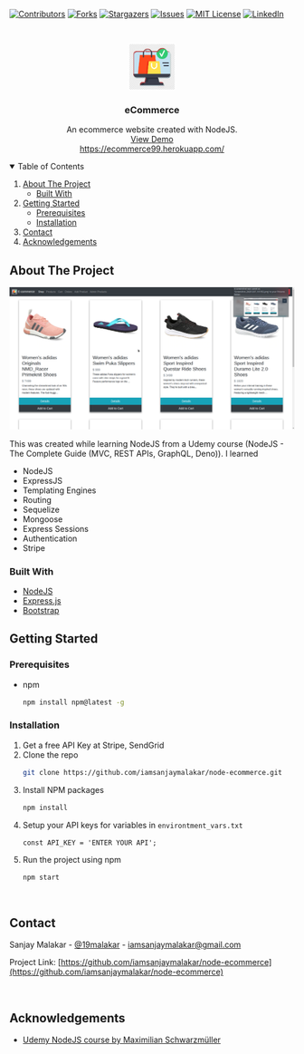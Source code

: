 [![Contributors][contributors-shield]][contributors-url]
[![Forks][forks-shield]][forks-url]
[![Stargazers][stars-shield]][stars-url]
[![Issues][issues-shield]][issues-url]
[![MIT License][license-shield]][license-url]
[![LinkedIn][linkedin-shield]][linkedin-url]



<!-- PROJECT LOGO -->
<br />
<p align="center">
  <a href="https://github.com/iamsanjaymalakar/node-ecommerce/">
    <img src="images/logo.png" alt="Logo" width="80" height="80">
  </a>

  <h3 align="center">eCommerce</h3>

  <p align="center">
    An ecommerce website created with NodeJS.
    <br />
    <a href="https://ecommerce99.herokuapp.com/">View Demo</a>
    <br>
    <a href="https://ecommerce99.herokuapp.com/">https://ecommerce99.herokuapp.com/</a>
  </p>
</p>



<!-- TABLE OF CONTENTS -->
<details open="open">
  <summary>Table of Contents</summary>
  <ol>
    <li>
      <a href="#about-the-project">About The Project</a>
      <ul>
        <li><a href="#built-with">Built With</a></li>
      </ul>
    </li>
    <li>
      <a href="#getting-started">Getting Started</a>
      <ul>
        <li><a href="#prerequisites">Prerequisites</a></li>
        <li><a href="#installation">Installation</a></li>
      </ul>
    </li>
    <li><a href="#contact">Contact</a></li>
    <li><a href="#acknowledgements">Acknowledgements</a></li>
  </ol>
</details>



<!-- ABOUT THE PROJECT -->
## About The Project

[![Product Name Screen Shot][product-screenshot]](https://ecommerce99.herokuapp.com/)

This was created while learning NodeJS from a Udemy course (NodeJS - The Complete Guide (MVC, REST APIs, GraphQL, Deno)). I learned
* NodeJS
* ExpressJS
* Templating Engines
* Routing
* Sequelize
* Mongoose
* Express Sessions
* Authentication
* Stripe

### Built With
* [NodeJS](https://nodejs.org)
* [Express.js](https://expressjs.com/)
* [Bootstrap](https://getbootstrap.com)

## Getting Started


### Prerequisites
* npm
  ```sh
  npm install npm@latest -g
  ```

### Installation

1. Get a free API Key at Stripe, SendGrid
2. Clone the repo
   ```sh
   git clone https://github.com/iamsanjaymalakar/node-ecommerce.git
   ```
3. Install NPM packages
   ```sh
   npm install
   ```
4. Setup your API keys for variables in `environtment_vars.txt`
   ```JS
   const API_KEY = 'ENTER YOUR API';
   ```
5. Run the project using npm
   ```sh
   npm start
   ``` 



<br>



<!-- CONTACT -->
## Contact

Sanjay Malakar - [@19malakar](https://twitter.com/19malakar) - iamsanjaymalakar@gmail.com

Project Link: [https://github.com/iamsanjaymalakar/node-ecommerce](https://github.com/iamsanjaymalakar/node-ecommerce)

<br>

<!-- ACKNOWLEDGEMENTS -->
## Acknowledgements
* [Udemy NodeJS course by Maximilian Schwarzmüller](https://www.udemy.com/course/nodejs-the-complete-guide/)


[contributors-shield]: https://img.shields.io/github/contributors/iamsanjaymalakar/node-ecommerce.svg?style=for-the-badge
[contributors-url]: https://github.com/iamsanjaymalakar/node-ecommerce/graphs/contributors
[forks-shield]: https://img.shields.io/github/forks/iamsanjaymalakar/node-ecommerce.svg?style=for-the-badge
[forks-url]: https://github.com/iamsanjaymalakar/node-ecommerce/network/members
[stars-shield]: https://img.shields.io/github/stars/iamsanjaymalakar/node-ecommerce.svg?style=for-the-badge
[stars-url]: https://github.com/iamsanjaymalakar/node-ecommerce/stargazers
[issues-shield]: https://img.shields.io/github/issues/iamsanjaymalakar/node-ecommerce.svg?style=for-the-badge
[issues-url]: https://github.com/iamsanjaymalakar/node-ecommerce/issues
[license-shield]: https://img.shields.io/github/license/iamsanjaymalakar/node-ecommerce.svg?style=for-the-badge
[license-url]: https://github.com/iamsanjaymalakar/node-ecommerceblob/master/LICENSE.txt
[linkedin-shield]: https://img.shields.io/badge/-LinkedIn-black.svg?style=for-the-badge&logo=linkedin&colorB=555
[linkedin-url]: https://linkedin.com/in/sanjaymalakar/
[product-screenshot]: images/ss.png
